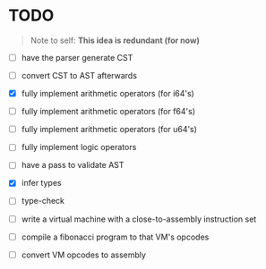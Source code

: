 # TODO

> Note to self: __This idea is redundant (for now)__
- [ ] have the parser generate CST
- [ ] convert CST to AST afterwards

- [x] fully implement arithmetic operators (for i64's)
- [ ] fully implement arithmetic operators (for f64's)
- [ ] fully implement arithmetic operators (for u64's)
- [ ] fully implement logic operators

- [ ] have a pass to validate AST
- [X] infer types
- [ ] type-check
- [ ] write a virtual machine with a close-to-assembly instruction set
- [ ] compile a fibonacci program to that VM's opcodes
- [ ] convert VM opcodes to assembly
